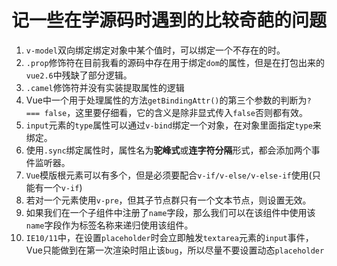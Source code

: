 # 记一些在学源码时遇到的比较奇葩的问题

1. `v-model`双向绑定绑定对象中某个值时，可以绑定一个不存在的时。
2. `.prop`修饰符在目前我看的源码中存在用于绑定`dom`的属性，但是在打包出来的`vue2.6`中残缺了部分逻辑。
3. `.camel`修饰符并没有实装提取属性的逻辑
4. Vue中一个用于处理属性的方法`getBindingAttr()`的第三个参数的判断为`? === false`，这里要仔细看，它的含义是除非显式传入`false`否则都有效。
5. `input`元素的`type`属性可以通过`v-bind`绑定一个对象，在对象里面指定`type`来绑定。
6. 使用`.sync`绑定属性时，属性名为**驼峰式**或**连字符分隔**形式，都会添加两个事件监听器。
7. `Vue`模版根元素可以有多个，但是必须要配合`v-if/v-else/v-else-if`使用(只能有一个`v-if`)
8. 若对一个元素使用`v-pre`，但其子节点群只有一个文本节点，则设置无效。
9. 如果我们在一个子组件中注册了`name`字段，那么我们可以在该组件中使用该`name`字段作为标签名称来递归使用该组件。
10. `IE10/11`中，在设置`placeholder`时会立即触发`textarea`元素的`input`事件，Vue只能做到在第一次渲染时阻止该`bug`，所以尽量不要设置动态`placeholder`
